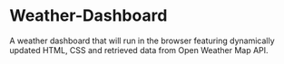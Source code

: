# Weather-Dashboard
A weather dashboard that will run in the browser featuring dynamically updated HTML, CSS and retrieved data from Open Weather Map API.

